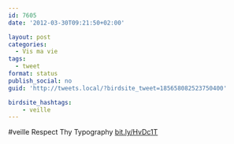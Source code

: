 ```yaml
---
id: 7605
date: '2012-03-30T09:21:50+02:00'

layout: post
categories:
  - Vis ma vie
tags:
  - tweet
format: status
publish_social: no
guid: 'http://tweets.local/?birdsite_tweet=185658082523750400'

birdsite_hashtags:
    - veille
---
```


\#veille Respect Thy Typography [bit.ly/HvDc1T](http://bit.ly/HvDc1T)
